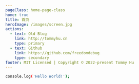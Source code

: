 ```yaml
---
pageClass: home-page-class
home: true
title: 首页
heroImage: /images/screen.jpg
actions:
  - text: Old Blog
    link: http://tommyhu.cn
    type: primary
  - text: Github
    link: https://github.com/freedomdebug
    type: secondary
footer: MIT Licensed | Copyright © 2022-present Tommy Hu
---
```


```bash
console.log('Hello World!');
```
